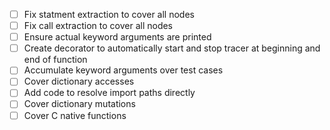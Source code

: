 - [ ] Fix statment extraction to cover all nodes
- [ ] Fix call extraction to cover all nodes
- [ ] Ensure actual keyword arguments are printed
- [ ] Create decorator to automatically start and stop tracer at 
beginning and end of function
- [ ] Accumulate keyword arguments over test cases
- [ ] Cover dictionary accesses
- [ ] Add code to resolve import paths directly
- [ ] Cover dictionary mutations
- [ ] Cover C native functions
